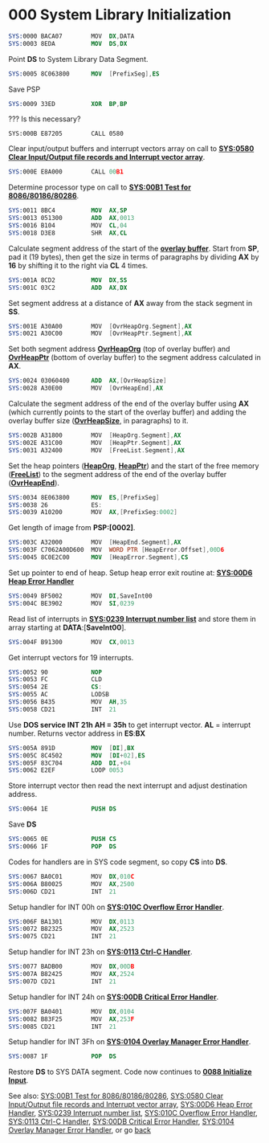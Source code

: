 # 000 System Library Initialization

```nasm
SYS:0000 BACA07        MOV	DX,DATA
SYS:0003 8EDA          MOV	DS,DX
```

Point **DS** to System Library Data Segment.

```nasm
SYS:0005 8C063800      MOV	[PrefixSeg],ES
```

Save PSP

```nasm
SYS:0009 33ED          XOR	BP,BP
```

??? Is this necessary?

```
SYS:000B E87205        CALL	0580
```

Clear input/output buffers and interrupt vectors array on call to **[SYS:0580 Clear Input/Output file records and Interrupt vector array](0580-CLEAR.md)**.

```nasm
SYS:000E E8A000        CALL	00B1
```

Determine processor type on call to **[SYS:00B1 Test for 8086/80186/80286](00B1-TEST86.md)**.

```nasm
SYS:0011 8BC4          MOV	AX,SP
SYS:0013 051300        ADD	AX,0013
SYS:0016 B104          MOV	CL,04
SYS:0018 D3E8          SHR	AX,CL
```

Calculate segment address of the start of the **[overlay buffer](DATA.md)**. Start from **SP**, pad it (19 bytes), then get the size in terms of paragraphs by dividing **AX** by **16** by shifting it to the right via **CL** 4 times.

```nasm
SYS:001A 8CD2          MOV	DX,SS
SYS:001C 03C2          ADD	AX,DX
```

Set segment address at a distance of **AX** away from the stack segment in **SS**.

```nasm
SYS:001E A30A00        MOV	[OvrHeapOrg.Segment],AX
SYS:0021 A30C00        MOV	[OvrHeapPtr.Segment],AX
```

Set both segment address **[OvrHeapOrg](DATA.md)** (top of overlay buffer) and **[OvrHeapPtr](DATA.md)** (bottom of overlay buffer) to the segment address calculated in **AX**.

```nasm
SYS:0024 03060400      ADD	AX,[OvrHeapSize]
SYS:0028 A30E00        MOV	[OvrHeapEnd],AX
```

Calculate the segment address of the end of the overlay buffer using **AX** (which currently points to the start of the overlay buffer) and adding the overlay buffer size (**[OvrHeapSize](DATA.md)**, in paragraphs) to it.

```nasm
SYS:002B A31800        MOV	[HeapOrg.Segment],AX
SYS:002E A31C00        MOV	[HeapPtr.Segment],AX
SYS:0031 A32400        MOV	[FreeList.Segment],AX
```

Set the heap pointers (**[HeapOrg](DATA.md)**, **[HeapPtr](DATA.md)**) and the start of the free memory (**[FreeList](DATA.md)**) to the segment address of the end of the overlay buffer (**[OvrHeapEnd](DATA.md)**). 

```nasm
SYS:0034 8E063800      MOV	ES,[PrefixSeg]
SYS:0038 26            ES:
SYS:0039 A10200        MOV	AX,[PrefixSeg:0002]
```

Get length of image from **PSP:[0002]**.

```nasm
SYS:003C A32000        MOV	[HeapEnd.Segment],AX
SYS:003F C7062A00D600  MOV	WORD PTR [HeapError.Offset],00D6
SYS:0045 8C0E2C00      MOV	[HeapError.Segment],CS
```

Set up pointer to end of heap. Setup heap error exit routine at: **[SYS:00D6 Heap Error Handler](00D6-HEAP-ERROR.md)**

```nasm
SYS:0049 BF5002        MOV	DI,SaveInt00
SYS:004C BE3902        MOV	SI,0239
```

Read list of interrupts in **[SYS:0239 Interrupt number list](0239-INTERRUPT-LIST.md)** and store them in array starting at **DATA**:[**SaveInt00**].

```nasm
SYS:004F B91300        MOV	CX,0013
```

Get interrupt vectors for 19 interrupts.

```nasm
SYS:0052 90            NOP
SYS:0053 FC            CLD
SYS:0054 2E            CS:
SYS:0055 AC            LODSB
SYS:0056 B435          MOV	AH,35
SYS:0058 CD21          INT	21
```

Use **DOS service INT 21h AH = 35h** to get interrupt vector. **AL** = interrupt number. Returns vector address in **ES**:**BX**

```nasm
SYS:005A 891D          MOV	[DI],BX
SYS:005C 8C4502        MOV	[DI+02],ES
SYS:005F 83C704        ADD	DI,+04
SYS:0062 E2EF          LOOP	0053
```

Store interrupt vector then read the next interrupt and adjust destination address.

```nasm
SYS:0064 1E            PUSH	DS
```

Save **DS**

```nasm
SYS:0065 0E            PUSH	CS
SYS:0066 1F            POP	DS
```

Codes for handlers are in SYS code segment, so copy **CS** into **DS**.

```nasm
SYS:0067 BA0C01        MOV	DX,010C
SYS:006A B80025        MOV	AX,2500
SYS:006D CD21          INT	21
```

Setup handler for INT 00h on **[SYS:010C Overflow Error Handler](010C-INT00H.md)**.

```nasm
SYS:006F BA1301        MOV	DX,0113
SYS:0072 B82325        MOV	AX,2523
SYS:0075 CD21          INT	21
```

Setup handler for INT 23h on **[SYS:0113 Ctrl-C Handler](0113-CTRL-C-HANDLER.md)**.

```nasm
SYS:0077 BADB00        MOV	DX,00DB
SYS:007A B82425        MOV	AX,2524
SYS:007D CD21          INT	21
```

Setup handler for INT 24h on **[SYS:00DB Critical Error Handler](00DB-CRITICAL-ERROR.md)**.

```nasm
SYS:007F BA0401        MOV	DX,0104
SYS:0082 B83F25        MOV	AX,253F
SYS:0085 CD21          INT	21
```

Setup handler for INT 3Fh on **[SYS:0104 Overlay Manager Error Handler](0104-OVERMAN.md)**.

```nasm
SYS:0087 1F            POP	DS
```

Restore **DS** to SYS DATA segment. Code now continues to **[0088 Initialize Input](0088-INIT-INPUT.md)**.

See also: [SYS:00B1 Test for 8086/80186/80286](00B1-TEST86.md), [SYS:0580 Clear Input/Output file records and Interrupt vector array](0580-CLEAR.md), [SYS:00D6 Heap Error Handler](00D6-HEAP-ERROR.md), [SYS:0239 Interrupt number list](0239-INTERRUPT-LIST.md), [SYS:010C Overflow Error Handler](010C-INT00H.md), [SYS:0113 Ctrl-C Handler](0113-CTRL-C-HANDLER.md),  [SYS:00DB Critical Error Handler](00DB-CRITICAL-ERROR.md), [SYS:0104 Overlay Manager Error Handler](0104-OVERMAN.md), or go [back](../README.md)